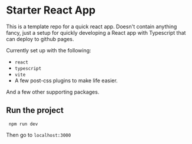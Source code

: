 # Starter React App

This is a template repo for a quick react app. Doesn't contain anything fancy,
just a setup for quickly developing a React app with Typescript that can deploy to github pages.

Currently set up with the following:

- `react`
- `typescript`
- `vite`
- A few post-css plugins to make life easier.

And a few other supporting packages.

## Run the project

```
 npm run dev
```

Then go to `localhost:3000`
